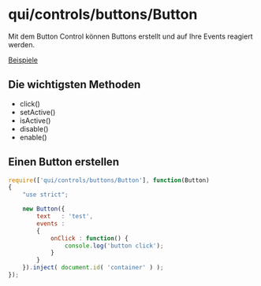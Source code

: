 # qui/controls/buttons/Button

Mit dem Button Control können Buttons erstellt und auf Ihre Events reagiert werden.

[Beispiele](../examples/index.php?file=controls/buttons/buttons)

## Die wichtigsten Methoden

+ click()
+ setActive()
+ isActive()
+ disable()
+ enable()


## Einen Button erstellen

```javascript
require(['qui/controls/buttons/Button'], function(Button)
{
    "use strict";

    new Button({
        text   : 'test',
        events :
        {
            onClick : function() {
                console.log('button click');
            }
        }
    }).inject( document.id( 'container' ) );
});
```
